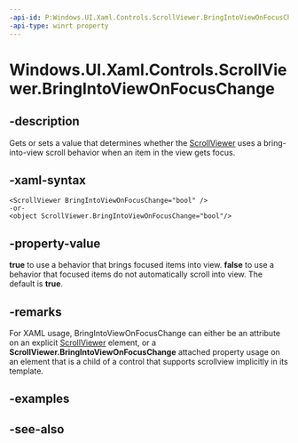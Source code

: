 ```yaml
---
-api-id: P:Windows.UI.Xaml.Controls.ScrollViewer.BringIntoViewOnFocusChange
-api-type: winrt property
---
```


<!-- Property syntax
public bool BringIntoViewOnFocusChange { get;  set; }
-->

# Windows.UI.Xaml.Controls.ScrollViewer.BringIntoViewOnFocusChange

## -description
Gets or sets a value that determines whether the [ScrollViewer](scrollviewer.md) uses a bring-into-view scroll behavior when an item in the view gets focus.



## -xaml-syntax
```xaml
<ScrollViewer BringIntoViewOnFocusChange="bool" />
-or-
<object ScrollViewer.BringIntoViewOnFocusChange="bool"/>
```


## -property-value
**true** to use a behavior that brings focused items into view. **false** to use a behavior that focused items do not automatically scroll into view. The default is **true**.

## -remarks
For XAML usage, BringIntoViewOnFocusChange can either be an attribute on an explicit [ScrollViewer](scrollviewer.md) element, or a **ScrollViewer.BringIntoViewOnFocusChange** attached property usage on an element that is a child of a control that supports scrollview implicitly in its template.

## -examples

## -see-also

